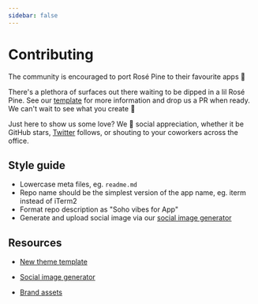 ```yaml
---
sidebar: false
---
```


# Contributing

The community is encouraged to port Rosé Pine to their favourite apps 🌸

There's a plethora of surfaces out there waiting to be dipped in a lil Rosé Pine. See our [template](https://github.com/rose-pine/rose-pine-template) for more information and drop us a PR when ready. We can't wait to see what you create 🥰

Just here to show us some love? We 💛 social appreciation, whether it be GitHub stars, [Twitter](https://twitter.com/rosepinetheme) follows, or shouting to your coworkers across the office.

## Style guide

- Lowercase meta files, eg. `readme.md`
- Repo name should be the simplest version of the app name, eg. iterm instead of iTerm2
- Format repo description as "Soho vibes for App"
- Generate and upload social image via our [social image generator](https://rose-pine-images.vercel.app)

## Resources

- [New theme template](https://github.com/rose-pine/rose-pine-template)

- [Social image generator](https://rose-pine-images.vercel.app)

- [Brand assets](https://github.com/rose-pine/rose-pine-theme/tree/main/assets)
